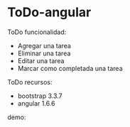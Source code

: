 # ToDo-angular
ToDo funcionalidad:
<ul>
 <li> Agregar una tarea</li>
 <li> Eliminar una tarea </li>
 <li>Editar una tarea </li>
 <li> Marcar como completada una tarea </li>
</ul>

ToDo recursos:
<ul>
 <li> bootstrap 3.3.7 </li>
 <li> angular 1.6.6 </li>
</ul>

demo:
